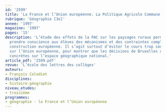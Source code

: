 ```yaml
---
id: '2599'
title: 'La France et l’Union européenne. La Politique Agricole Commune '
rubrique: 'Géographie [3e]'
annee: '1997'
magazine: '1997'
pages: '15'
description: 'L’étude des effets de la PAC sur les paysages ruraux permet de faire
  prendre conscience aux élèves des mécanismes et des contraintes complexes de la
  construction européenne. Il s’agit surtout d’éviter le cours trop souvent théorique
  sur l’Union européenne, pour montrer que les décisions de Bruxelles ont des conséquences
  concrètes sur l’espace géographique national.'
article_pdf: '2599.pdf'
revue: 'L’école des lettres des collèges'
auteurs:
- François Colodiet
disciplines:
- histoire-géographie
niveau_etudes:
- troisième
programmes:
- géographie - la France et l’Union européenne
---
```


